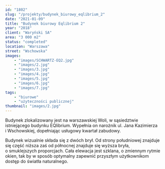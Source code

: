 ```yaml
---
id: "1802"
slug: "/projekty/budynek_biurowy_eqlibrium_2"
date: "2021-01-09"
title: "Budynek biurowy Eqlibrium 2"
year: "2018"
client: "Waryński SA"
area: "3 000 m2"
status: "completed"
location: "Warszawa"
street: "Wschowska"
images: 
    - "images/SCHWARTZ-EQ2.jpg"
    - "images/2.jpg"
    - "images/3.jpg"
    - "images/4.jpg"    
    - "images/5.jpg"    
    - "images/6.jpg"    
    - "images/7.jpg"    
tags: 
    - "biurowe"
    - "użyteczności publicznej"
thumbnail: "images/2.jpg"
---
```

Budynek zlokalizowany jest na warszawskiej Woli, w sąsiedztwie istniejącego budynku EQlibrium. Wypełnia on narożnik ul. Jana Kazimierza i Wschowskiej, dopełniając usługowy kwartał zabudowy.


Budynek wizualnie składa się z dwóch brył. Od strony południowej znajduje się część niższa zaś od północnej znajduje się wyższa bryła, o smuklejszych proporcjach. Cała elewacja jest szklana, o zmiennym rytmie okien, tak by w sposób optymalny zapewnić przyszłym użytkownikom dostęp do światła naturalnego.

